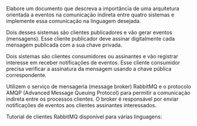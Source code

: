Elabore um documento que descreva a importância de uma arquitetura orientada a eventos na comunicação indireta entre quatro sistemas e implemente essa comunicação na linguagem desejada. 

Dois desses sistemas são clientes publicadores e vão gerar eventos (mensagens). Esse cliente publicador deve assinar digitalmente cada mensagem publicada com a sua chave privada. 

Dois sistemas são clientes consumidores ou assinantes e vão registrar interesse em receber notificações de eventos. Esse cliente consumidor precisa verificar a assinatura da mensagem usando a chave pública correspondente.

Utilizem o serviço de mensageria (message broker) RabbitMQ e o protocolo AMQP (Advanced Message Queuing Protocol) para permitir a comunicação indireta entre os processos clientes. O broker é responsável por enviar notificações de eventos aos clientes assinantes interessados.

Tutorial de clientes RabbitMQ disponível para várias linguagens:
